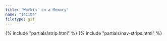 ```yaml
---
title: "Workin’ on a Memory"
name: "141104"
filetype: gif
---
```


{% include "partials/strip.html" %}
{% include "partials/nav-strips.html" %}